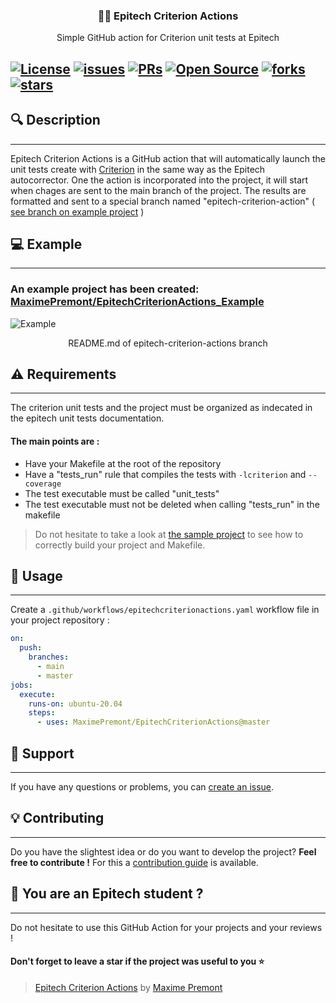 <h3 align="center">👨‍💻 Epitech Criterion Actions</h3>
<p align="center">Simple GitHub action for Criterion unit tests at Epitech</p>

<a href="./LICENCE"><img alt="License" src="https://img.shields.io/badge/License-GPLv3-blue.svg" /><a>
<a href="https://github.com/MaximePremont/EpitechCriterionActions/issues"><img alt="issues" src="https://badgen.net/github/issues/MaximePremont/EpitechCriterionActions" /></a>
<a href="https://github.com/MaximePremont/EpitechCriterionActions"><img alt="PRs" src="https://badgen.net/github/prs/MaximePremont/EpitechCriterionActions" /></a>
<a href="https://github.com/MaximePremont/EpitechCriterionActions"><img alt="Open Source" src="https://badges.frapsoft.com/os/v1/open-source.svg?v=103" /></a>
<a href="https://github.com/MaximePremont/EpitechCriterionActions/network/members"><img alt="forks" src="https://badgen.net/github/forks/MaximePremont/EpitechCriterionActions" /></a>
<a href="https://github.com/MaximePremont/EpitechCriterionActions"><img alt="stars" src="https://badgen.net/github/stars/MaximePremont/EpitechCriterionActions" /></a>
---

## 🔍 Description

---

Epitech Criterion Actions is a GitHub action that will automatically launch the unit tests create with [Criterion](https://criterion.readthedocs.io/en/master/index.html) in the same way as the Epitech autocorrector. One the action is incorporated into the project, it will start when chages are sent to the main branch of the project. The results are formatted and sent to a special branch named "epitech-criterion-action" ( [see branch on example project](https://github.com/MaximePremont/EpitechCriterionActions_Example/tree/epitech-criterion-actions) )

## 💻 Example

---

### An example project has been created: [MaximePremont/EpitechCriterionActions_Example](https://github.com/MaximePremont/EpitechCriterionActions_Example)
![Example](./example.png?raw=true "Example")
<p align="center">README.md of epitech-criterion-actions branch</p>

## ⚠️ Requirements

---

The criterion unit tests and the project must be organized as indecated in the epitech unit tests documentation.
#### The main points are :
* Have your Makefile at the root of the repository
* Have a "tests_run" rule that compiles the tests with `-lcriterion` and `--coverage`
* The test executable must be called "unit_tests"
* The test executable must not be deleted when calling "tests_run" in the makefile
> Do not hesitate to take a look at [the sample project](https://github.com/MaximePremont/EpitechCriterionActions_Example) to see how to correctly build your project and Makefile.

## 📝 Usage

---

Create a `.github/workflows/epitechcriterionactions.yaml` workflow file in your project repository :
```yaml
on:
  push:
    branches:
      - main
      - master
jobs:
  execute:
    runs-on: ubuntu-20.04
    steps:
      - uses: MaximePremont/EpitechCriterionActions@master
```

## 📄 Support

---

If you have any questions or problems, you can [create an issue](https://github.com/MaximePremont/EpitechCriterionActions/issues).

## 💡 Contributing

---

Do you have the slightest idea or do you want to develop the project? **Feel free to contribute !** For this a [contribution guide](./CONTRIBUTING.md) is available.


## 👤 You are an Epitech student ?  
---
Do not hesitate to use this GitHub Action for your projects and your reviews !

#### Don't forget to leave a star if the project was useful to you :star:


> [Epitech Criterion Actions](https://github.com/MaximePremont/EpitechCriterionActions) by [Maxime Premont](http://github.com/MaximePremont)


